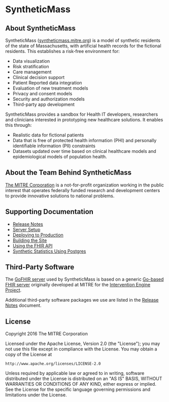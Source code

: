 # SyntheticMass



## About SyntheticMass

SyntheticMass ([syntheticmass.mitre.org](https://syntheticmass.mitre.org/)) is a model of synthetic residents of the state of Massachusetts, with artificial health records for the fictional residents. This establishes a risk-free environment for:

* Data visualization
* Risk stratification
* Care management
* Clinical decision support
* Patient Reported data integration
* Evaluation of new treatment models
* Privacy and consent models
* Security and authorization models
* Third-party app development

SyntheticMass provides a sandbox for Health IT developers, researchers and clinicians interested in prototyping new healthcare solutions. It enables this through:

* Realistic data for fictional patients
* Data that is free of protected health information (PHI) and personally identifiable information (PII) constraints
* Datasets updated over time based on clinical healthcare models and epidemiological models of population health.

## About the Team Behind SyntheticMass

[The MITRE Corporation](http://www.mitre.org/) is a not-for-profit organization working in the public interest that operates federally funded research and development centers to provide innovative solutions to national problems.


## Supporting Documentation

* [Release Notes](./RELEASE.md)
* [Server Setup](./setup/README.md)
* [Deploying to Production](./docs/deploying.md)
* [Building the Site](./site/readme.md)
* [Using the FHIR API](./docs/using-fhir.md)
* [Synthetic Statistics Using Postgres](https://github.com/synthetichealth/pgstats)

## Third-Party Software

The [GoFHIR server](https://github.com/synthetichealth/gofhir) used by SyntheticMass is based on a generic [Go-based FHIR server](https://github.com/intervention-engine/fhir) originally developed at MITRE for the [Intervention Engine Project](https://github.com/intervention-engine/ie).

Additional third-party software packages we use are listed in the [Release Notes](./RELEASE.md) document.

## License

Copyright 2016 The MITRE Corporation

Licensed under the Apache License, Version 2.0 (the "License");
you may not use this file except in compliance with the License.
You may obtain a copy of the License at

    http://www.apache.org/licenses/LICENSE-2.0

Unless required by applicable law or agreed to in writing, software
distributed under the License is distributed on an "AS IS" BASIS,
WITHOUT WARRANTIES OR CONDITIONS OF ANY KIND, either express or implied.
See the License for the specific language governing permissions and limitations under the License.
